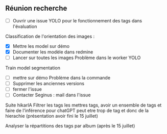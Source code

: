 ## Réunion recherche

- [ ] Ouvrir une issue YOLO pour le fonctionnement des tags dans l'évaluation

Classification de l'orientation des images :
 - [x] Mettre les model sur démo
 - [x] Documenter les modèle dans redmine
 - [ ] Lancer sur toutes les images
       Problème dans le worker YOLO 

Train model segmentation
 - [ ] mettre sur démo
       Problème dans la commande
 - [ ] Supprimer les anciennes versions
 - [ ] fermer l'issue
 - [ ] Contacter Seginus : mail dans l'issue 

Suite hikarIA
Filtrer les tags les mettres tags, avoir un ensemble de tags et faire de l'inférence pour chatGPT peut etre trop de tag et donc de la hierachie (présentation avoir fini le 15 juillet)

Analyser la répartitions des tags par album (après le 15 juillet)

